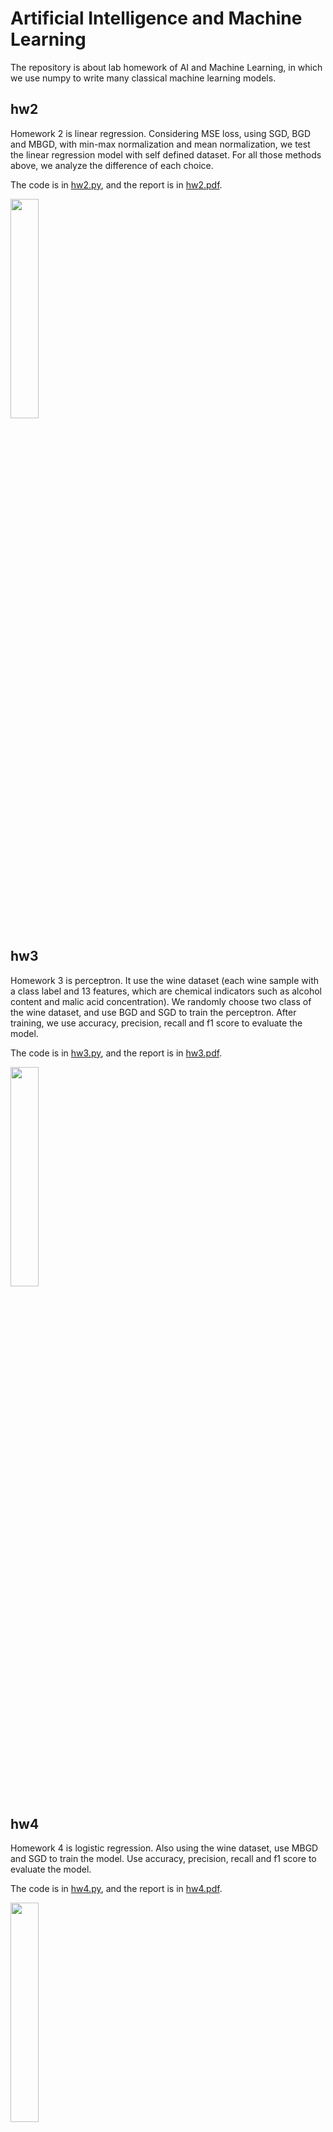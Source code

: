 # Artificial Intelligence and Machine Learning

The repository is about lab homework of AI and Machine Learning, in which we use numpy to write many classical machine learning models.

## hw2
Homework 2 is linear regression. Considering MSE loss, using SGD, BGD and MBGD, with min-max normalization and mean normalization, we test the linear regression model with self defined dataset. For all those methods above, we analyze the difference of each choice.

The code is in [hw2.py](https://github.com/Wendy-Ying/AI-and-Machine-Learning-Lab/blob/main/hw2.py), and the report is in [hw2.pdf](https://github.com/Wendy-Ying/AI-and-Machine-Learning-Lab/blob/main/%E4%BA%BA%E5%B7%A5%E6%99%BA%E8%83%BD%E4%B8%8E%E6%9C%BA%E5%99%A8%E5%AD%A6%E4%B9%A0hw2.pdf).

<img src="https://github.com/user-attachments/assets/5e30576f-4fde-4ff2-b713-40712ca1ed32" width="30%">

## hw3
Homework 3 is perceptron. It use the wine dataset (each wine sample with a class label and 13 features, which are chemical indicators such as alcohol content and malic acid concentration). We randomly choose two class of the wine dataset, and use BGD and SGD to train the perceptron. After training, we use accuracy, precision, recall and f1 score to evaluate the model.

The code is in [hw3.py](https://github.com/Wendy-Ying/AI-and-Machine-Learning-Lab/blob/main/hw3.py), and the report is in [hw3.pdf](https://github.com/Wendy-Ying/AI-and-Machine-Learning-Lab/blob/main/%E4%BA%BA%E5%B7%A5%E6%99%BA%E8%83%BD%E4%B8%8E%E6%9C%BA%E5%99%A8%E5%AD%A6%E4%B9%A0hw3.pdf).

<img src="https://github.com/user-attachments/assets/64c41536-9e29-4d61-9180-94dfe2bb5865" width="30%">

## hw4
Homework 4 is logistic regression. Also using the wine dataset, use MBGD and SGD to train the model. Use accuracy, precision, recall and f1 score to evaluate the model.

The code is in [hw4.py](https://github.com/Wendy-Ying/AI-and-Machine-Learning-Lab/blob/main/hw4.py), and the report is in [hw4.pdf](https://github.com/Wendy-Ying/AI-and-Machine-Learning-Lab/blob/main/%E4%BA%BA%E5%B7%A5%E6%99%BA%E8%83%BD%E4%B8%8E%E6%9C%BA%E5%99%A8%E5%AD%A6%E4%B9%A0hw4.pdf).

<img src="https://github.com/user-attachments/assets/116695e0-74cd-47da-998c-1ad52ce79bee" width="30%">

## hw5
Homework 5 is multi-layer perceptron. It use numpy to develop MLP model, with SGD and MBGD update method. Also, there's cross validation and early stopping, to automatically increase the size of the layer. The model is tested by classification problem and nonlinear regression problem, and both of them have perfect performance.

The code is in [hw5.py](https://github.com/Wendy-Ying/AI-and-Machine-Learning-Lab/blob/main/hw5.py), and the report is in [hw5.pdf](https://github.com/Wendy-Ying/AI-and-Machine-Learning-Lab/blob/main/%E4%BA%BA%E5%B7%A5%E6%99%BA%E8%83%BD%E4%B8%8E%E6%9C%BA%E5%99%A8%E5%AD%A6%E4%B9%A0hw5.pdf).

<img src="https://github.com/user-attachments/assets/b68f6824-63a2-4593-82bc-4b560fdadebd" width="30%">
<img src="https://github.com/user-attachments/assets/39f1e752-907d-4ee4-8fb5-1d0b074d6670" width="30%">

## hw6
Homework 6 is k-nearest neighbour. Realized by numpy, the model has perfect performance with Breast Cancer Wisconsin dataset.

The code is in [hw6.py](https://github.com/Wendy-Ying/AI-and-Machine-Learning-Lab/blob/main/hw6.py), and the report is in [hw6.pdf](https://github.com/Wendy-Ying/AI-and-Machine-Learning-Lab/blob/main/%E4%BA%BA%E5%B7%A5%E6%99%BA%E8%83%BD%E4%B8%8E%E6%9C%BA%E5%99%A8%E5%AD%A6%E4%B9%A0hw6.pdf).

<img src="https://github.com/user-attachments/assets/1d5f2bd6-bbb8-4d22-8e10-7972e31c1b00" width="30%">

## hw7
Homework 7 is decision tree. It use Contact Lenses Dataset to test the model. The model is only the most basic implementation.

The code is in [hw7.py](https://github.com/Wendy-Ying/AI-and-Machine-Learning-Lab/blob/main/hw7.py), and the report is in [hw7.pdf](https://github.com/Wendy-Ying/AI-and-Machine-Learning-Lab/blob/main/%E4%BA%BA%E5%B7%A5%E6%99%BA%E8%83%BD%E4%B8%8E%E6%9C%BA%E5%99%A8%E5%AD%A6%E4%B9%A0hw7.pdf).

<img src="https://github.com/user-attachments/assets/60a4e18c-c487-48c5-b4d1-bed8330b990c" width="30%">

## hw8
Homework 8 is multi-class mlp. It use optical digits dataset to test the model, with many reuslts analyazation.

The code is in [hw8.py](https://github.com/Wendy-Ying/AI-and-Machine-Learning-Lab/blob/main/hw8.py), and the report is in [hw8.pdf](https://github.com/Wendy-Ying/AI-and-Machine-Learning-Lab/blob/main/%E4%BA%BA%E5%B7%A5%E6%99%BA%E8%83%BD%E4%B8%8E%E6%9C%BA%E5%99%A8%E5%AD%A6%E4%B9%A0hw8.pdf).

<img src="https://github.com/user-attachments/assets/c9c8dfef-d308-407f-82a8-f3614fe6cfb7" width="30%">

## hw9
Homework 9 is Dimensionality Reduction and Autoencoders. It realize PCA, Linear Autoencoder and Nonlinear Autoencoder. From my analysis, such dimensionality really works.

The code is in [hw9.py](https://github.com/Wendy-Ying/AI-and-Machine-Learning-Lab/blob/main/hw9.py), and the report is in [hw9.pdf](https://github.com/Wendy-Ying/AI-and-Machine-Learning-Lab/blob/main/%E4%BA%BA%E5%B7%A5%E6%99%BA%E8%83%BD%E4%B8%8E%E6%9C%BA%E5%99%A8%E5%AD%A6%E4%B9%A0hw9.pdf).

<img src="https://github.com/user-attachments/assets/dcc086e6-2763-4e12-af10-0fd98967b078" width="30%">
<img src="https://github.com/user-attachments/assets/95c9b6ab-6c38-46c4-9d21-2d666997d0fc" width="30%">
<img src="https://github.com/user-attachments/assets/a4c52d81-ce05-4774-8e6a-2ca31134f1c8" width="30%">

